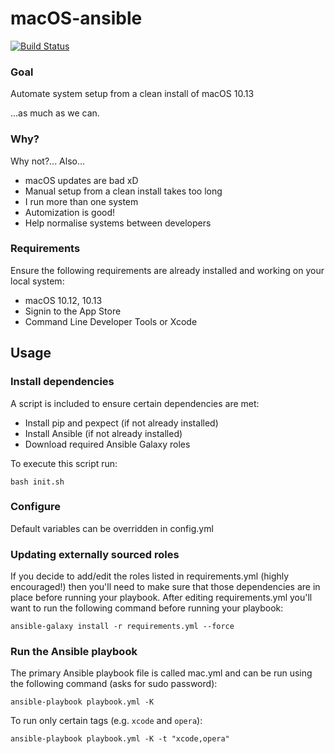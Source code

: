 # macOS-ansible

[![Build Status](https://img.shields.io/circleci/project/github/gperdomor/macOS-ansible.svg?label=Build)](https://circleci.com/gh/gperdomor/macOS-ansible)

### Goal
Automate system setup from a clean install of macOS 10.13

...as much as we can.

### Why?
Why not?... Also...
- macOS updates are bad xD
- Manual setup from a clean install takes too long
- I run more than one system
- Automization is good!
- Help normalise systems between developers

### Requirements

Ensure the following requirements are already installed and working on your local system:

- macOS 10.12, 10.13
- Signin to the App Store
- Command Line Developer Tools or Xcode

## Usage

### Install dependencies

A script is included to ensure certain dependencies are met:

- Install pip and pexpect (if not already installed)
- Install Ansible (if not already installed)
- Download required Ansible Galaxy roles

To execute this script run:

```
bash init.sh
```

### Configure

Default variables can be overridden in config.yml

### Updating externally sourced roles

If you decide to add/edit the roles listed in requirements.yml (highly encouraged!) then you'll need to make sure that those dependencies are in place before running your playbook. After editing requirements.yml you'll want to run the following command before running your playbook:

```
ansible-galaxy install -r requirements.yml --force
```

### Run the Ansible playbook

The primary Ansible playbook file is called mac.yml and can be run using the following command (asks for sudo password):

```
ansible-playbook playbook.yml -K
```

To run only certain tags (e.g. `xcode` and `opera`):

```
ansible-playbook playbook.yml -K -t "xcode,opera"
```
